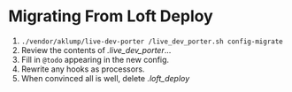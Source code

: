 <!--
id: loft_deploy_migrations
tags: ''
-->

# Migrating From Loft Deploy

1. `./vendor/aklump/live-dev-porter
   /live_dev_porter.sh config-migrate`
2. Review the contents of _.live_dev_porter_...
3. Fill in `@todo` appearing in the new config.
4. Rewrite any hooks as processors.
5. When convinced all is well, delete _.loft_deploy_
